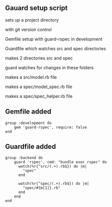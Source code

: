 Gauard setup script 
------------------------------

sets up a project directory 

with git version control 

Gemfile setup with guard-rspec in development

Guardfile which watches src and spec directories

makes 2 directories src and spec

guard watches for changes in these folders

makes a src/model.rb file  

makes a spec/model_spec.rb file 

makes a spec/spec_helper.rb file 


Gemfile added
------------------------------

    group :development do
        gem 'guard-rspec', require: false
    end

Guardfile added
------------------------------

    group :backend do
        guard 'rspec', cmd: "bundle exec rspec" do
          watch(%r{^src/(.+).rb$}) do |m|
            "spec"
          end

          watch(%r{^spec/(.+).rb$}) do |m|
            "spec/#{m[1]}.rb"
          end
        end
    end

